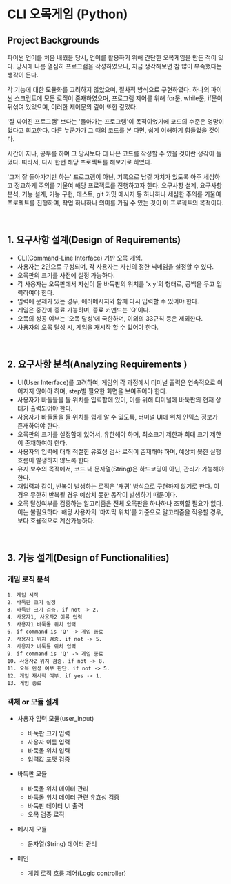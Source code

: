 # CLI 오목게임 (Python)

## Project Backgrounds

파이썬 언어를 처음 배웠을 당시, 언어를 활용하기 위해 간단한 오목게임을 만든 적이 있다.
당시에 나름 열심히 프로그램을 작성하였으나, 지금 생각해보면 참 많이 부족했다는 생각이 든다.

각 기능에 대한 모듈화를 고려하지 않았으며, 절차적 방식으로 구현하였다. 
하나의 파이썬 스크립트에 모든 로직이 존재하였으며, 프로그램 제어를 위해 for문, while문, if문이 뒤섞여 있었으며,
이러한 제어문의 깊이 또한 깊었다.

'잘 짜여진 프로그램' 보다는 '돌아가는 프로그램'이 목적이었기에 코드의 수준은 엉망이었다고 회고한다. 
다른 누군가가 그 때의 코드를 본 다면, 쉽게 이해하기 힘들었을 것이다.

시간이 지나, 공부를 하며 그 당시보다 더 나은 코드를 작성할 수 있을 것이란 생각이 들었다.
따라서, 다시 한번 해당 프로젝트를 해보기로 하였다.

'그저 잘 돌아가기만 하는' 프로그램이 아닌, 기록으로 남길 가치가 있도록 아주 세심하고 정교하게 주의를 기울여 해당 프로젝트를 진행하고자 한다.
요구사항 설계, 요구사항 분석, 기능 설계, 기능 구현, 테스트, git 커밋 메시지 등 하나하나 세심한 주의를 기울여 프로젝트를 진행하며,
작업 하나하나 의미를 가질 수 있는 것이 이 프로젝트의 목적이다.


<br/>

## 1. 요구사항 설계(Design of Requirements)
- CLI(Command-Line Interface) 기반 오목 게임.
- 사용자는 2인으로 구성되며, 각 사용자는 자신의 정한 닉네임을 설정할 수 있다.
- 오목판의 크기를 사전에 설정 가능하다.
- 각 사용자는 오목판에서 자신이 둘 바둑판의 위치를 'x y'의 형태로, 공백을 두고 입력하여야 한다.
- 입력에 문제가 있는 경우, 에러메시지와 함께 다시 입력할 수 있어야 한다.
- 게임은 중간에 종료 가능하며, 종료 커맨드는 'Q'이다.
- 오목의 성공 여부는 '오목 달성'에 국한하며, 이외의 33규칙 등은 제외한다.
- 사용자의 오목 달성 시, 게임을 재시작 할 수 있어야 한다.

<br/>

## 2. 요구사항 분석(Analyzing Requirements )
- UI(User Interface)를 고려하여, 게임의 각 과정에서 터미널 출력은 연속적으로 이어지지 않아야 하며, step별 필요한 화면을 보여주어야 한다.
- 사용자가 바둘돌을 둘 위치를 입력함에 있어, 이를 위해 터미널에 바둑판의 현재 상태가 출력되어야 한다.
- 사용자가 바둘돌을 둘 위치를 쉽게 알 수 있도록, 터미널 UI에 위치 인덱스 정보가 존재하여야 한다.
- 오목판의 크기를 설정함에 있어서, 유한해야 하며, 최소크기 제한과 최대 크기 제한이 존재하여야 한다.
- 사용자의 입력에 대해 적절한 유효성 검사 로직이 존재해야 하며, 예상치 못한 실행흐름이 발생하지 않도록 한다.
- 유지 보수의 목적에서, 코드 내 문자열(String)은 하드코딩이 아닌, 관리가 가능해야 한다.
- 재입력과 같이, 반복이 발생하는 로직은 '재귀' 방식으로 구현하지 않기로 한다. 이 경우 무한히 반복될 경우 예상치 못한 동작이 발생하기 때문이다.
- 오목 달성여부를 검증하는 알고리즘은 전체 오목판을 하나하나 조회할 필요가 없다. 이는 불필요하다. 해당 사용자의 '마지막 위치'를 기준으로 알고리즘을 적용할 경우, 보다 효율적으로 계산가능하다.


<br/>

## 3. 기능 설계(Design of Functionalities)

### 게임 로직 분석
    1. 게임 시작 
    2. 바둑판 크기 설정
    3. 바둑판 크기 검증. if not -> 2.
    4. 사용자1, 사용자2 이름 입력
    5. 사용자1 바둑돌 위치 입력
    6. if command is 'Q' -> 게임 종료
    7. 사용자1 위치 검증. if not -> 5.
    8. 사용자2 바둑돌 위치 입력
    9. if command is 'Q' -> 게임 종료
    10. 사용자2 위치 검증. if not -> 8.
    11. 오목 완성 여부 판단. if not -> 5.
    12. 게임 재시작 여부. if yes -> 1.
    13. 게임 종료

### 객체 or 모듈 설계

- 사용자 입력 모듈(user_input)
  - 바둑판 크기 입력
  - 사용자 이름 입력
  - 바둑돌 위치 입력
  - 입력값 포맷 검증

- 바둑판 모듈
  - 바둑돌 위치 데이터 관리
  - 바둑돌 위치 데이터 관련 유효성 검증
  - 바둑판 데이터 UI 출력
  - 오목 검증 로직

- 메시지 모듈
  - 문자열(String) 데이터 관리
- 메인
  - 게임 로직 흐름 제어(Logic controller)